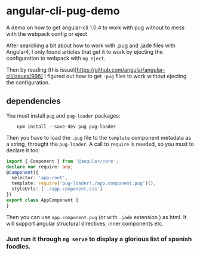 # angular-cli-pug-demo
A demo on how to get angular-cli 1.0.4 to work with pug without to mess with the webpack config or eject

After searching a bit about how to work with .pug and .jade files with Angular4, I only found articles that get it to work by ejecting the configuration to webpack with `ng eject`.

Then by reading (this issue)[https://github.com/angular/angular-cli/issues/996] I figured out how to get `-pug` files to work without ejecting the configuration. 

## dependencies

You must install `pug` and `pug-loader` packages:

```
    npm install --save-dev pug pug-loader
```

Then you have to load the `.pug` file to the `template` component metadata as a string, throught the `pug-loader`. 
A call to `require` is needed, so you must to declare it too:

```typescript
import { Component } from '@angular/core';
declare var require: any;
@Component({
  selector: 'app-root',
  template: require('pug-loader!./app.component.pug')(),
  styleUrls: ['./app.component.css']
})
export class AppComponent {
}
```

Then you can use `app.component.pug` (or with `.jade` extension ) as html. It will support angular structural directives, inner components etc.

### Just run it through `ng serve` to display a glorious list of spanish foodies.

